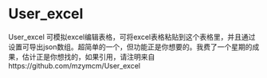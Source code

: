 # User_excel
User_excel
可模拟excel编辑表格，可将excel表格粘贴到这个表格里，并且通过设置可导出json数组。超简单的一个，但功能正是你想要的。我费了一个星期的成果，估计正是你想找的，如果引用，请注明来自https://github.com/mzymcm/User_excel
